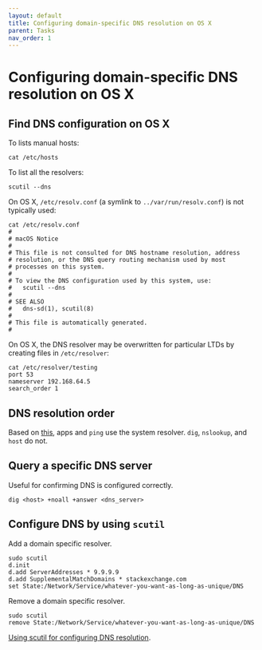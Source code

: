 ```yaml
---
layout: default
title: Configuring domain-specific DNS resolution on OS X
parent: Tasks
nav_order: 1
---
```


# Configuring domain-specific DNS resolution on OS X

## Find DNS configuration on OS X

To lists manual hosts:

```
cat /etc/hosts
```

To list all the resolvers:

```
scutil --dns
```

On OS X, `/etc/resolv.conf` (a symlink to `../var/run/resolv.conf`) is not typically used:

```
cat /etc/resolv.conf
#
# macOS Notice
#
# This file is not consulted for DNS hostname resolution, address
# resolution, or the DNS query routing mechanism used by most
# processes on this system.
#
# To view the DNS configuration used by this system, use:
#   scutil --dns
#
# SEE ALSO
#   dns-sd(1), scutil(8)
#
# This file is automatically generated.
#
```

On OS X, the DNS resolver may be overwritten for particular LTDs by creating files in `/etc/resolver`:

```
cat /etc/resolver/testing
port 53
nameserver 192.168.64.5
search_order 1
```

## DNS resolution order

Based on [this](https://stackoverflow.com/questions/50914268/os-x-etc-resolver-dev-isnt-working-why-not), apps and `ping` use the system resolver. `dig`, `nslookup`, and `host` do not.

## Query a specific DNS server

Useful for confirming DNS is configured correctly.

```
dig <host> +noall +answer <dns_server>
```

## Configure DNS by using `scutil`

Add a domain specific resolver.

```
sudo scutil
d.init
d.add ServerAddresses * 9.9.9.9
d.add SupplementalMatchDomains * stackexchange.com
set State:/Network/Service/whatever-you-want-as-long-as-unique/DNS
```

Remove a domain specific resolver.

```
sudo scutil
remove State:/Network/Service/whatever-you-want-as-long-as-unique/DNS
```

[Using scutil for configuring DNS resolution](https://apple.stackexchange.com/a/385218).
